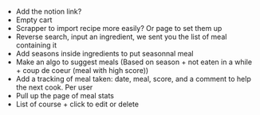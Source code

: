 - Add the notion link?
- Empty cart
- Scrapper to import recipe more easily? Or page to set them up
- Reverse search, input an ingredient, we sent you the list of meal containing it
- Add seasons inside ingredients to put seasonnal meal
- Make an algo to suggest meals (Based on season + not eaten in a while + coup de coeur (meal with high score))
- Add a tracking of meal taken: date, meal, score, and a comment to help the next cook. Per user
- Pull up the page of meal stats
- List of course + click to edit or delete
